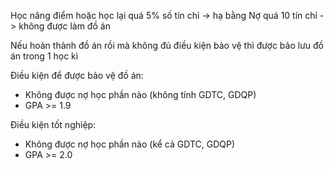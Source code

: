 Học nâng điểm hoặc học lại quá 5% số tín chỉ -> hạ bằng
Nợ quá 10 tín chỉ -> không được làm đồ án 

Nếu hoàn thành đồ án rồi mà không đủ điều kiện bảo vệ thì được bảo lưu đồ án trong 1 học kì

Điều kiện để được bảo vệ đồ án:
- Không được nợ học phần nào (không tính GDTC, GDQP)
- GPA >= 1.9

Điều kiện tốt nghiệp:
- Không được nợ học phần nào (kể cả GDTC, GDQP)
- GPA >= 2.0

